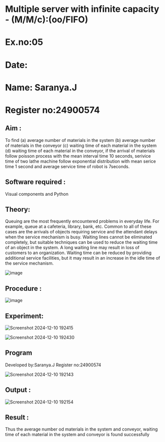 # Multiple server with infinite capacity - (M/M/c):(oo/FIFO)   

# Ex.no:05

# Date:

# Name: Saranya.J

# Register no:24900574



## Aim :
To find (a) average number of materials in the system (b) average number of materials in the conveyor (c) waiting time of each material in the system (d) waiting time of each material in the conveyor, if the arrival  of materials follow poisson process with the mean interval time 10 seconds, serivice time of two lathe machine follow exponential distribution with mean serice time 1 second and average service time of robot is 7seconds.

## Software required :
Visual components and Python

## Theory:
Queuing are the most frequently encountered problems in everyday life. For example, queue at a cafeteria, library, bank, etc. Common to all of these cases are the arrivals of objects requiring service and the attendant delays when the service mechanism is busy. Waiting lines cannot be eliminated completely, but suitable techniques can be used to reduce the waiting time of an object in the system. A long waiting line may result in loss of customers to an organization. Waiting time can be reduced by providing additional service facilities, but it may result in an increase in the idle time of the service mechanism.

![image](https://user-images.githubusercontent.com/103921593/203238035-1c8109bc-cbf2-4c77-baea-c5b682a752ef.png)

## Procedure :

![image](https://user-images.githubusercontent.com/103921593/203238265-176740b0-eae2-4772-90be-5449869ac9b0.png)




## Experiment:

![Screenshot 2024-12-10 192415](https://github.com/user-attachments/assets/a5386e8e-847d-40dd-a499-549d586e59ca)


![Screenshot 2024-12-10 192430](https://github.com/user-attachments/assets/e0a4507c-c0f9-4d93-a49d-be83ecc8fa4f)


## Program

Developed by:Saranya.J
Register no:24900574

![Screenshot 2024-12-10 192143](https://github.com/user-attachments/assets/b61fe3a4-fa86-4da1-bae0-b7921801f959)



## Output :

![Screenshot 2024-12-10 192154](https://github.com/user-attachments/assets/4018fe96-b18b-4f17-ac4d-2fdce898afd2)


## Result : 
Thus the average number od materials in the system and conveyor, waiting time of each material in the system and conveyor is found successfully

